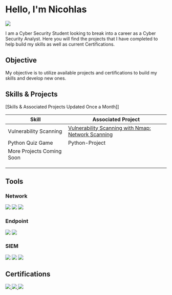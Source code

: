 # Hello, I'm Nicohlas
<a href="https://www.linkedin.com/in/nicohlasolive"><img src="https://img.shields.io/badge/-LinkedIn-0072b1?&style=for-the-badge&logo=linkedin&logoColor=white" /></a>


I am a Cyber Security Student looking to break into a career as a Cyber Security Analyst. Here you will find the projects that I have completed to help build my skills as well as current Certifications. 

## Objective

My objective is to utilize available projects and certifications to build my skills and develop new ones.

## Skills & Projects
[Skills & Associated Projects Updated Once a Month]]

| Skill                                         | Associated Project         |
|-----------------------------------------------|----------------------------|
| Vulnerability Scanning                        |<a href="https://github.com/Nicohlasoliv3/Vulnerability-Project" />Vulnerability Scanning with Nmap: Network Scanning </a>
| Python Quiz Game                              |<a herf="https://github.com/Nicohlasoliv3/Python-Project" />Python-Project </a>                               
|  More Projects Coming Soon                    | 
|                                               | 
|                                               | 
|                                               | 

## Tools

### Network
<div>
    <img src="https://img.shields.io/badge/-Wireshark-1679A7?&style=for-the-badge&logo=Wireshark&logoColor=white" />
    <img src="https://img.shields.io/badge/-Suricata-EF3B2D?&style=for-the-badge&logo=Suricata&logoColor=white" />
    <img src="https://img.shields.io/badge/-Zeek-777BB4?&style=for-the-badge&logo=Zeek&logoColor=white" />
</div>

### Endpoint
<div>
    <img src="https://img.shields.io/badge/-Microsoft_Defender_for_Endpoint-00A4EF?&style=for-the-badge&logo=Microsoft&logoColor=white" />
    <img src="https://img.shields.io/badge/-Velociraptor-4B275F?&style=for-the-badge&logo=Velociraptor&logoColor=white" />
</div>

### SIEM
<div>
    <img src="https://img.shields.io/badge/-Microsoft_Sentinel-0078D4?&style=for-the-badge&logo=Microsoft&logoColor=white" />
    <img src="https://img.shields.io/badge/-Splunk-000000?&style=for-the-badge&logo=Splunk&logoColor=white" />
    <img src="https://img.shields.io/badge/-Elastic-005571?&style=for-the-badge&logo=Elastic&logoColor=white" />
</div>

## Certifications

<div>
<a href="https://www.credly.com/badges/299b6d7f-08b2-4e04-af96-d31fad287358/public_url">
    <img src="https://img.shields.io/badge/-Google%20Cyber%20Security-4285F4?&style=for-the-badge&logo=google&logoColor=white" />
</a>
<a href="https://www.credly.com/badges/83ba1d98-3eaf-4913-9426-840f6f124b10/public_url">
    <img src="https://img.shields.io/badge/-Google%20IT%20Support%20Professional%20-4285F4?&style=for-the-badge&logo=google&logoColor=white" />
</a>
<a href="https://www.credly.com/badges/f93c1fe4-4e1c-45a7-aceb-3e3e9b2c9a97/public_url">
    <img src="https://img.shields.io/badge/-Google%20Data%20Analytics-4285F4?&style=for-the-badge&logo=google&logoColor=white" />
</a>

</div>


